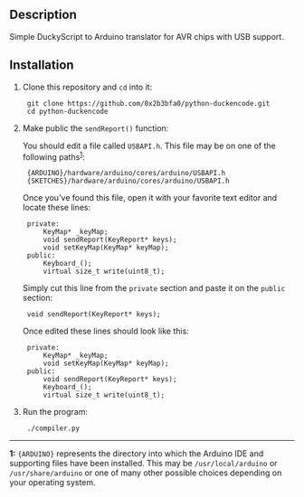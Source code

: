 Description
-----------

Simple DuckyScript to Arduino translator for AVR chips with USB support.

Installation
------------

1. Clone this repository and `cd` into it:

        git clone https://github.com/0x2b3bfa0/python-duckencode.git
        cd python-duckencode

2. Make public the `sendReport()` function:

    You should edit a file called `USBAPI.h`. This file may be on one of the following paths<sup>[1](#footnote_1)</sup>:

        {ARDUINO}/hardware/arduino/cores/arduino/USBAPI.h
        {SKETCHES}/hardware/arduino/cores/arduino/USBAPI.h


    Once you've found this file, open it with your favorite text editor and locate these lines:

        private:
            KeyMap* _keyMap;
            void sendReport(KeyReport* keys);
            void setKeyMap(KeyMap* keyMap);
        public:
            Keyboard_();
            virtual size_t write(uint8_t);

    Simply cut this line from the `private` section and paste it on the `public` section:

        void sendReport(KeyReport* keys);

    Once edited these lines should look like this:

        private:
            KeyMap* _keyMap;
            void setKeyMap(KeyMap* keyMap);
        public:
            void sendReport(KeyReport* keys);
            Keyboard_();
            virtual size_t write(uint8_t);

3. Run the program:

        ./compiler.py

---

<a name="footnote_1">**1**</a>**:** `{ARDUINO}` represents the directory into which the Arduino IDE and supporting files have been installed. This may be `/usr/local/arduino` or `/usr/share/arduino` or one of many other possible choices depending on your operating system.

[1]: https://ctrlaltnarwhal.wordpress.com/2012/10/31/installing-usb-rubber-ducky-on-3rd-party-devices/
